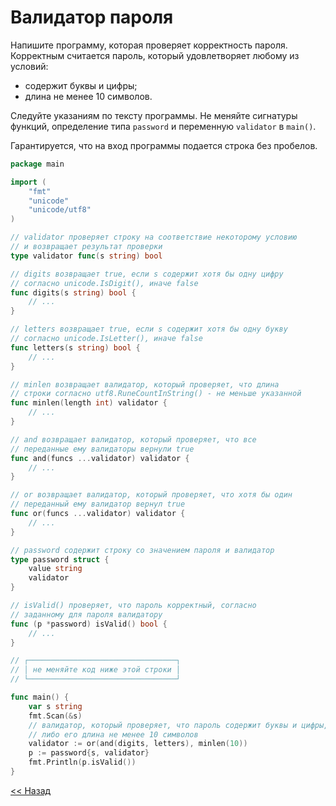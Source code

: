 # Валидатор пароля

Напишите программу, которая проверяет корректность пароля. Корректным считается пароль, который удовлетворяет любому из условий:

* содержит буквы и цифры;
* длина не менее 10 символов.

Следуйте указаниям по тексту программы. Не меняйте сигнатуры функций, определение типа `password` и переменную `validator` в `main()`.

Гарантируется, что на вход программы подается строка без пробелов.

```go
package main

import (
    "fmt"
    "unicode"
    "unicode/utf8"
)

// validator проверяет строку на соответствие некоторому условию
// и возвращает результат проверки
type validator func(s string) bool

// digits возвращает true, если s содержит хотя бы одну цифру
// согласно unicode.IsDigit(), иначе false
func digits(s string) bool {
    // ...
}

// letters возвращает true, если s содержит хотя бы одну букву
// согласно unicode.IsLetter(), иначе false
func letters(s string) bool {
    // ...
}

// minlen возвращает валидатор, который проверяет, что длина
// строки согласно utf8.RuneCountInString() - не меньше указанной
func minlen(length int) validator {
    // ...
}

// and возвращает валидатор, который проверяет, что все
// переданные ему валидаторы вернули true
func and(funcs ...validator) validator {
    // ...
}

// or возвращает валидатор, который проверяет, что хотя бы один
// переданный ему валидатор вернул true
func or(funcs ...validator) validator {
    // ...
}

// password содержит строку со значением пароля и валидатор
type password struct {
    value string
    validator
}

// isValid() проверяет, что пароль корректный, согласно
// заданному для пароля валидатору
func (p *password) isValid() bool {
    // ...
}

// ┌─────────────────────────────────┐
// │ не меняйте код ниже этой строки │
// └─────────────────────────────────┘

func main() {
    var s string
    fmt.Scan(&s)
    // валидатор, который проверяет, что пароль содержит буквы и цифры,
    // либо его длина не менее 10 символов
    validator := or(and(digits, letters), minlen(10))
    p := password{s, validator}
    fmt.Println(p.isValid())
}
```

[<< Назад](../embedding.md)